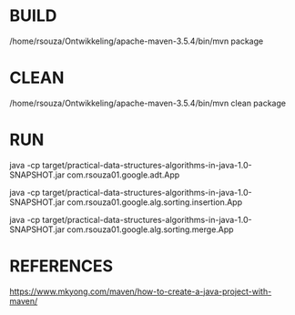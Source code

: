 # BUILD

/home/rsouza/Ontwikkeling/apache-maven-3.5.4/bin/mvn package

# CLEAN

/home/rsouza/Ontwikkeling/apache-maven-3.5.4/bin/mvn clean package

# RUN

java -cp target/practical-data-structures-algorithms-in-java-1.0-SNAPSHOT.jar com.rsouza01.google.adt.App

java -cp target/practical-data-structures-algorithms-in-java-1.0-SNAPSHOT.jar com.rsouza01.google.alg.sorting.insertion.App

java -cp target/practical-data-structures-algorithms-in-java-1.0-SNAPSHOT.jar com.rsouza01.google.alg.sorting.merge.App

# REFERENCES

https://www.mkyong.com/maven/how-to-create-a-java-project-with-maven/